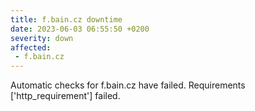 ```yaml
---
title: f.bain.cz downtime
date: 2023-06-03 06:55:50 +0200
severity: down
affected:
 - f.bain.cz
---
```

Automatic checks for f.bain.cz have failed. Requirements ['http_requirement'] failed.
